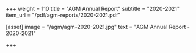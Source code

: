 +++
weight = 110
title = "AGM Annual Report"
subtitle = "2020-2021"
item_url = "/pdf/agm-reports/2020-2021.pdf"


[asset]
  image = "/agm/agm-2020-2021.jpg"
  text = "AGM Annual Report - 2020-2021"


+++

